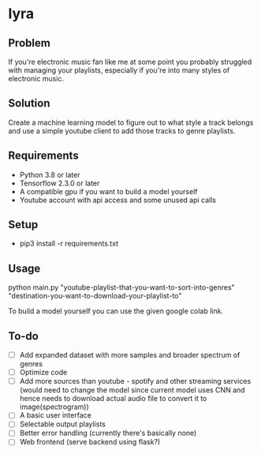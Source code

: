 # lyra

## Problem

If you're electronic music fan like me at some point you probably struggled with managing your playlists, especially if you're into many styles of electronic music. 

## Solution

Create a machine learning model to figure out to what style a track belongs and use a simple youtube client to add those tracks to genre playlists.

## Requirements

* Python 3.8 or later
* Tensorflow 2.3.0 or later
* A compatible gpu if you want to build a model yourself
* Youtube account with api access and some unused api calls

## Setup

* pip3 install -r requirements.txt

## Usage

python main.py "youtube-playlist-that-you-want-to-sort-into-genres" "destination-you-want-to-download-your-playlist-to"

To build a model yourself you can use the given google colab link.

## To-do

- [ ] Add expanded dataset with more samples and broader spectrum of genres
- [ ] Optimize code
- [ ] Add more sources than youtube - spotify and other streaming services (would need to change the model since current model uses CNN and hence needs to download actual audio file to convert it to image(spectrogram))
- [ ] A basic user interface
- [ ] Selectable output playlists
- [ ] Better error handling (currently there's basically none)
- [ ] Web frontend (serve backend using flask?)